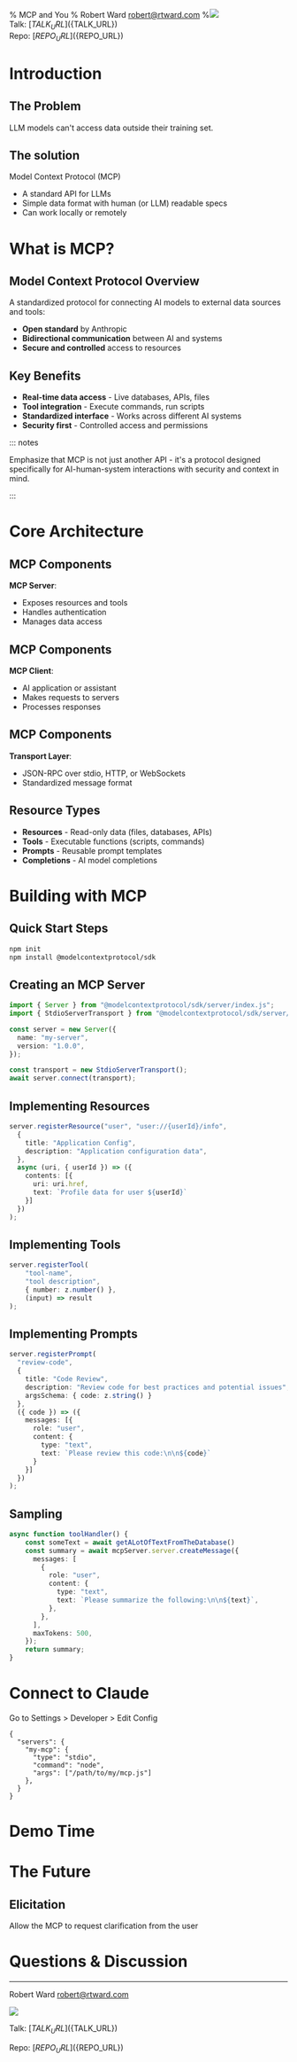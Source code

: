 % MCP and You
% Robert Ward <robert@rtward.com>
%![](static/qrcode.png)<br/>Talk: [${TALK_URL}](${TALK_URL})<br/>Repo: [${REPO_URL}](${REPO_URL})

# Introduction

## The Problem

LLM models can't access data outside their training set.

## The solution

Model Context Protocol (MCP)

 - A standard API for LLMs
 - Simple data format with human (or LLM) readable specs
 - Can work locally or remotely

# What is MCP?

## Model Context Protocol Overview

A standardized protocol for connecting AI models to external data sources and tools:

- **Open standard** by Anthropic
- **Bidirectional communication** between AI and systems
- **Secure and controlled** access to resources

## Key Benefits

- **Real-time data access** - Live databases, APIs, files
- **Tool integration** - Execute commands, run scripts
- **Standardized interface** - Works across different AI systems
- **Security first** - Controlled access and permissions

::: notes

Emphasize that MCP is not just another API - it's a protocol designed specifically for AI-human-system interactions with security and context in mind.

:::

# Core Architecture

## MCP Components

**MCP Server**:
 - Exposes resources and tools
 - Handles authentication
 - Manages data access

## MCP Components

**MCP Client**:
 - AI application or assistant
 - Makes requests to servers
 - Processes responses

## MCP Components

**Transport Layer**:
 - JSON-RPC over stdio, HTTP, or WebSockets
 - Standardized message format

## Resource Types

 - **Resources** - Read-only data (files, databases, APIs)
 - **Tools** - Executable functions (scripts, commands)
 - **Prompts** - Reusable prompt templates
 - **Completions** - AI model completions

# Building with MCP

## Quick Start Steps

```bash
npm init
npm install @modelcontextprotocol/sdk
```

## Creating an MCP Server

```typescript
import { Server } from "@modelcontextprotocol/sdk/server/index.js";
import { StdioServerTransport } from "@modelcontextprotocol/sdk/server/stdio.js";

const server = new Server({
  name: "my-server",
  version: "1.0.0",
});

const transport = new StdioServerTransport();
await server.connect(transport);
```

## Implementing Resources

```typescript
server.registerResource("user", "user://{userId}/info",
  {
    title: "Application Config",
    description: "Application configuration data",
  },
  async (uri, { userId }) => ({
    contents: [{
      uri: uri.href,
      text: `Profile data for user ${userId}`
    }]
  })
);
```

## Implementing Tools

```typescript
server.registerTool(
    "tool-name",
    "tool description", 
    { number: z.number() },
    (input) => result
);
```

## Implementing Prompts

```typescript
server.registerPrompt(
  "review-code",
  {
    title: "Code Review",
    description: "Review code for best practices and potential issues",
    argsSchema: { code: z.string() }
  },
  ({ code }) => ({
    messages: [{
      role: "user",
      content: {
        type: "text",
        text: `Please review this code:\n\n${code}`
      }
    }]
  })
);
```

## Sampling

```typescript
async function toolHandler() {
    const someText = await getALotOfTextFromTheDatabase()
    const summary = await mcpServer.server.createMessage({
      messages: [
        {
          role: "user",
          content: {
            type: "text",
            text: `Please summarize the following:\n\n${text}`,
          },
        },
      ],
      maxTokens: 500,
    });
    return summary;
}
```

# Connect to Claude

Go to Settings > Developer > Edit Config
```
{
  "servers": {
    "my-mcp": {
      "type": "stdio",
      "command": "node",
      "args": ["/path/to/my/mcp.js"]
    },
  }
}
```

# Demo Time

# The Future

## Elicitation

Allow the MCP to request clarification from the user

# Questions & Discussion

---

Robert Ward <robert@rtward.com>

![](static/qrcode.png)

Talk: [${TALK_URL}](${TALK_URL})

Repo: [${REPO_URL}](${REPO_URL})
